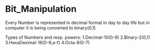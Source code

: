 # Bit_Manipulation
Every Number is represented in decimal format in day to day life but in computer it is being converted to binary(0,1)

Types of Numbers and resp. powers:
1.Decimal-10(0-9)
2.Binary-2(0,1)
3.HexaDeximal-16(0-9,a-f)
4.Octa-8(0-7)
